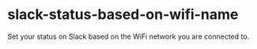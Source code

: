 # slack-status-based-on-wifi-name
Set your status on Slack based on the WiFi network you are connected to.
